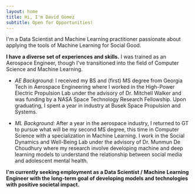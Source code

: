 ```yaml
---
layout: home
title: Hi, I'm David Gomez
subtitle: Open for Opportunities!
---
```


I'm a Data Scientist and Machine Learning practitioner passionate about applying the tools of Machine Learning for Social Good.

**I have a diverse set of experiences and skills.** I was trained as an Aerospace Engineer, though I've transitioned into the field of Computer Science and Machine Learning.

- *AE Background:* I received my BS and (first) MS degree from Georgia Tech in Aerospace Engineering where I worked in the High-Power Electric Propulsion Lab under the advisory of Dr. Mitchell Walker and was funding by a NASA Space Technology Research Fellowship. Upon graduating, I spent a year in industry at Busek Space Propulsion and Systems.

- *ML Background:* After a year in the aerospace industry, I returned to GT to pursue what will be my second MS degree, this time in Computer Science with a specialization in Machine Learning. I work in the Social Dynamics and Well-Being Lab under the advisory of Dr. Munmun De Choudhury where my research involve developing machine and deep learning models to understand the relationship between social media and adolescent mental health. 

**I'm currently seeking employment as a Data Scientist / Machine Learning Engineer with the long-term goal of developing models and technologies with positive societal impact.**